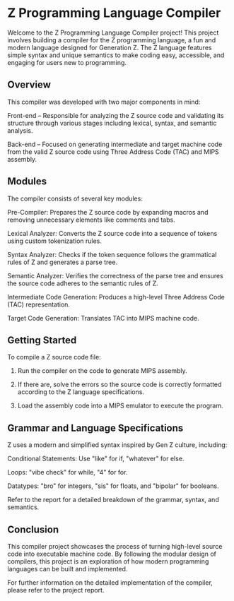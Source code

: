 ﻿# Z Programming Language Compiler
Welcome to the Z Programming Language Compiler project! This project involves building a compiler for the Z programming language, a fun and modern language designed for Generation Z. The Z language features simple syntax and unique semantics to make coding easy, accessible, and engaging for users new to programming.

## Overview
This compiler was developed with two major components in mind:

Front-end – Responsible for analyzing the Z source code and validating its structure through various stages including lexical, syntax, and semantic analysis.

Back-end – Focused on generating intermediate and target machine code from the valid Z source code using Three Address Code (TAC) and MIPS assembly.

## Modules
The compiler consists of several key modules:

Pre-Compiler: Prepares the Z source code by expanding macros and removing unnecessary elements like comments and tabs.

Lexical Analyzer: Converts the Z source code into a sequence of tokens using custom tokenization rules.

Syntax Analyzer: Checks if the token sequence follows the grammatical rules of Z and generates a parse tree.

Semantic Analyzer: Verifies the correctness of the parse tree and ensures the source code adheres to the semantic rules of Z.

Intermediate Code Generation: Produces a high-level Three Address Code (TAC) representation.

Target Code Generation: Translates TAC into MIPS machine code.

## Getting Started
To compile a Z source code file:

1. Run the compiler on the code to generate MIPS assembly.

2. If there are, solve the errors so the source code is correctly formatted according to the Z language specifications.

3. Load the assembly code into a MIPS emulator to execute the program.

## Grammar and Language Specifications
Z uses a modern and simplified syntax inspired by Gen Z culture, including:

Conditional Statements: Use "like" for if, "whatever" for else.

Loops: "vibe check" for while, "4" for for.

Datatypes: "bro" for integers, "sis" for floats, and "bipolar" for booleans.

Refer to the report for a detailed breakdown of the grammar, syntax, and semantics.

## Conclusion
This compiler project showcases the process of turning high-level source code into executable machine code. By following the modular design of compilers, this project is an exploration of how modern programming languages can be built and implemented.

For further information on the detailed implementation of the compiler, please refer to the project report.
